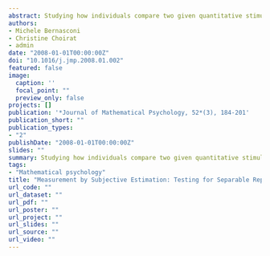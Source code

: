 ```yaml
---
abstract: Studying how individuals compare two given quantitative stimuli, say $d_1$ and $d_2$, is a fundamental problem. One very common way to address it is through ratio estimation, that is to ask individuals not to give values to $d_1$ and $d_2$, but rather to give their estimates of the ratio $p = d_1 / d_2$. Several psychophysical theories (the best known being Stevens' power-law) claim that this ratio cannot be known directly and that there are cognitive distortions on the apprehension of the different quantities. These theories result in the so-called separable representations [Luce, R. D. (2002). A psychophysical theory of intensity proportions, joint presentations, and matches. *Psychological Review*, 109, 520-532; Narens, L. (1996). A theory of ratio magnitude estimation. *Journal of Mathematical Psychology*, 40, 109-788], which include Stevens' model as a special case. In this paper we propose a general statistical framework that allows for testing in a rigorous way whether the separable representation theory is grounded or not. We conclude in favor of it, but reject Stevens' model. As a byproduct, we provide estimates of the psychophysical functions of interest.
authors:
- Michele Bernasconi
- Christine Choirat
- admin
date: "2008-01-01T00:00:00Z"
doi: "10.1016/j.jmp.2008.01.002"
featured: false
image:
  caption: ''
  focal_point: ""
  preview_only: false
projects: []
publication: '*Journal of Mathematical Psychology, 52*(3), 184-201'
publication_short: ""
publication_types:
- "2"
publishDate: "2008-01-01T00:00:00Z"
slides: ""
summary: Studying how individuals compare two given quantitative stimuli, say $d_1$ and $d_2$, is a fundamental problem. One very common way to address it is through ratio estimation, that is to ask individuals not to give values to $d_1$ and $d_2$, but rather to give their estimates of the ratio $p = d_1 / d_2$. Several psychophysical theories (the best known being Stevens' power-law) claim that this ratio cannot be known directly and that there are cognitive distortions on the apprehension of the different quantities. These theories result in the so-called separable representations [Luce, R. D. (2002). A psychophysical theory of intensity proportions, joint presentations, and matches. *Psychological Review*, 109, 520-532; Narens, L. (1996). A theory of ratio magnitude estimation. *Journal of Mathematical Psychology*, 40, 109-788], which include Stevens' model as a special case. In this paper we propose a general statistical framework that allows for testing in a rigorous way whether the separable representation theory is grounded or not. We conclude in favor of it, but reject Stevens' model. As a byproduct, we provide estimates of the psychophysical functions of interest.
tags:
- "Mathematical psychology"
title: "Measurement by Subjective Estimation: Testing for Separable Representations"
url_code: ""
url_dataset: ""
url_pdf: ""
url_poster: ""
url_project: ""
url_slides: ""
url_source: ""
url_video: ""
---
```


<script type="text/javascript" src="//cdn.plu.mx/widget-details.js"></script>
<a href="https://plu.mx/plum/a/?doi=10.1016/j.jmp.2008.01.00" class="plumx-details"></a>
